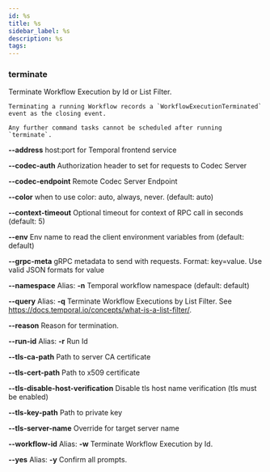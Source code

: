 ```yaml
---
id: %s
title: %s
sidebar_label: %s
description: %s
tags:
---
```


### terminate

Terminate Workflow Execution by Id or List Filter.

    Terminating a running Workflow records a `WorkflowExecutionTerminated` event as the closing event.
    
    Any further command tasks cannot be scheduled after running `terminate`.

**--address**
host:port for Temporal frontend service

**--codec-auth**
Authorization header to set for requests to Codec Server

**--codec-endpoint**
Remote Codec Server Endpoint

**--color**
when to use color: auto, always, never. (default: auto)

**--context-timeout**
Optional timeout for context of RPC call in seconds (default: 5)

**--env**
Env name to read the client environment variables from (default: default)

**--grpc-meta**
gRPC metadata to send with requests. Format: key=value. Use valid JSON formats for value

**--namespace**
Alias: **-n**
Temporal workflow namespace (default: default)

**--query**
Alias: **-q**
Terminate Workflow Executions by List Filter. See https://docs.temporal.io/concepts/what-is-a-list-filter/.

**--reason**
Reason for termination.

**--run-id**
Alias: **-r**
Run Id

**--tls-ca-path**
Path to server CA certificate

**--tls-cert-path**
Path to x509 certificate

**--tls-disable-host-verification**
Disable tls host name verification (tls must be enabled)

**--tls-key-path**
Path to private key

**--tls-server-name**
Override for target server name

**--workflow-id**
Alias: **-w**
Terminate Workflow Execution by Id.

**--yes**
Alias: **-y**
Confirm all prompts.


